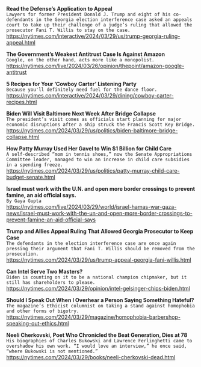 **Read the Defense’s Application to Appeal**\
`Lawyers for former President Donald J. Trump and eight of his co-defendants in the Georgia election interference case asked an appeals court to take up their challenge of a judge’s ruling that allowed the prosecutor Fani T. Willis to stay on the case.`\
https://nytimes.com/interactive/2024/03/29/us/trump-georgia-ruling-appeal.html

**The Government’s Weakest Antitrust Case Is Against Amazon**\
`Google, on the other hand, acts more like a monopolist.`\
https://nytimes.com/live/2024/03/26/opinion/thepoint/amazon-google-antitrust

**5 Recipes for Your ‘Cowboy Carter’ Listening Party**\
`Because you'll definitely need fuel for the dance floor.`\
https://nytimes.com/interactive/2024/03/29/dining/cowboy-carter-recipes.html

**Biden Will Visit Baltimore Next Week After Bridge Collapse**\
`The president’s visit comes as officials start planning for major economic disruptions after a ship struck the Francis Scott Key Bridge.`\
https://nytimes.com/2024/03/29/us/politics/biden-baltimore-bridge-collapse.html

**How Patty Murray Used Her Gavel to Win $1 Billion for Child Care**\
`A self-described “mom in tennis shoes,” now the Senate Appropriations Committee leader, managed to win an increase in child care subsidies in a spending freeze.`\
https://nytimes.com/2024/03/29/us/politics/patty-murray-child-care-budget-senate.html

**Israel must work with the U.N. and open more border crossings to prevent famine, an aid official says.**\
`By Gaya Gupta`\
https://nytimes.com/live/2024/03/29/world/israel-hamas-war-gaza-news/israel-must-work-with-the-un-and-open-more-border-crossings-to-prevent-famine-an-aid-official-says

**Trump and Allies Appeal Ruling That Allowed Georgia Prosecutor to Keep Case**\
`The defendants in the election interference case are once again pressing their argument that Fani T. Willis should be removed from the prosecution.`\
https://nytimes.com/2024/03/29/us/trump-appeal-georgia-fani-willis.html

**Can Intel Serve Two Masters?**\
`Biden is counting on it to be a national champion chipmaker, but it still has shareholders to please.`\
https://nytimes.com/2024/03/29/opinion/intel-gelsinger-chips-biden.html

**Should I Speak Out When I Overhear a Person Saying Something Hateful?**\
`The magazine’s Ethicist columnist on taking a stand against homophobia and other forms of bigotry.`\
https://nytimes.com/2024/03/29/magazine/homophobia-barbershop-speaking-out-ethics.html

**Neeli Cherkovski, Poet Who Chronicled the Beat Generation, Dies at 78**\
`His biographies of Charles Bukowski and Lawrence Ferlinghetti came to overshadow his own work. “I would love an interview,” he once said, “where Bukowski is not mentioned.”`\
https://nytimes.com/2024/03/29/books/neeli-cherkovski-dead.html

